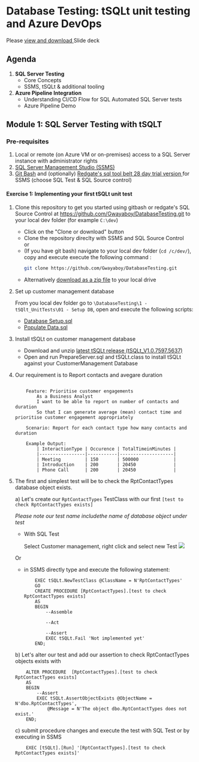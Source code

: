 # Database Testing: tSQLt unit testing and Azure DevOps

Please [view and download ](https://github.com/Gwayaboy/DatabaseTesting/blob/main/0%20-%20Content/DatabateTestingWorkshop.pdf) Slide deck

## Agenda

1. **SQL Server Testing**
    - Core Concepts
    - SSMS, tSQLt & additional tooling
2. **Azure Pipeline Integration**
    - Understanding CI/CD Flow for SQL Automated SQL Server tests
    - Azure Pipeline Demo


## Module 1: SQL Server Testing with tSQLT

  ### Pre-requisites
    
1. Local or remote (on Azure VM or on-premises) access to a SQL Server instance with administrator rights  
2. [SQL Server Management Studio (SSMS)](https://aka.ms/ssmsfullsetup)    
3. [Git Bash](https://git-scm.com/download/win) and (optionally) [  Redgate's sql tool belt 28 day trial version ](https://www.red-gate.com/products/sql-development/sql-test/trial/) for SSMS (choose SQL Test & SQL Source control)

  #### Exercise 1: Implementing your first tSQLt unit test

  1. Clone this repository to get you started using gitbash or redgate's SQL Source Control at https://github.com/Gwayaboy/DatabaseTesting.git to your local dev folder (for example ```C:\dev```)
      - Click on the "Clone or download" button
      - Clone the repository direclty with SSMS and  SQL Source Control       
        or
      - (If you have git bash) navigate to your local dev folder (```cd /c/dev/```), copy and execute execute the following command :
        ```bash        
        git clone https://github.com/Gwayaboy/DatabaseTesting.git
        ```        
      - Alternatively [download as a zip file](https://github.com/Gwayaboy/DatabaseTesting/archive/main.zip) to your local drive 

  2. Set up customer management database
        
        From you local dev folder go to ```\DatabaseTesting\1 - tSQlt_UnitTests\01 - Setup DB```, open and execute the following scripts:

        - [Database Setup.sql](https://github.com/Gwayaboy/DatabaseTesting/blob/main/1%20-%20tSQlt_UnitTests/01%20-%20Setup%20DB/Database%20Setup.sql)
        - [Populate Data.sql](https://github.com/Gwayaboy/DatabaseTesting/blob/main/1%20-%20tSQlt_UnitTests/01%20-%20Setup%20DB/Populate%20Data.sql)
    
  3. Install tSQLt on customer management database
        - Download and unzip [latest tSQLt release (tSQLt_V1.0.7597.5637)](http://tsqlt.org/download/tsqlt/)
        - Open and run PrepareServer.sql and tSQLt.class to install tSQLt against your CustomerManagement Database 

  4. Our requirement is to Report contacts and avegare duration
        ```Gherkin
            
            Feature: Prioritise customer engagements
                As a Business Analyst 
                I want to be able to report on number of contacts and duration 
                So that I can generate average (mean) contact time and prioritise customer engagement appropriately

            Scenario: Report for each contact type how many contacts and duration 

            Example Output:
                | InteractionType | Occurence | TotalTimeinMinutes | 
                |-----------------|-----------|--------------------|
                | Meeting         | 150       | 500000             | 
                | Introduction    | 200       | 20450              | 
                | Phone Call      | 200       | 20450              | 
        ```

   5. The first and simplest test will be to check the RptContactTypes database object exists.
        
        a) Let's create our ```RptContactTypes``` TestClass with our first ```[test to check RptContactTypes exists]```
        
        _Please note our test name includethe name of database object under test_
    
        - With SQL Test
        
            Select Customer management, right click and select new Test
        ![](https://demosta.blob.core.windows.net/images/CreatetSQLtTestWithSQLTest.png)

        Or
        - in SSMS directly type and execute the following statement:
            ```TSQL
                EXEC tSQLt.NewTestClass @ClassName = N'RptContactTypes' 
                GO
                CREATE PROCEDURE [RptContactTypes].[test to check RptContactTypes exists]
                AS
                BEGIN
                    --Assemble

                    --Act
                    
                    --Assert            
                    EXEC tSQLt.Fail 'Not implemented yet'
                END;    
            ```
        b) Let's alter our test and add our assertion to check  RptContactTypes objects exists with
            
        ```TSQL
            ALTER PROCEDURE  [RptContactTypes].[test to check RptContactTypes exists]     
            AS
            BEGIN                      
                --Assert
                EXEC tSQLt.AssertObjectExists @ObjectName = N'dbo.RptContactTypes', 
                    @Message = N'The object dbo.RptContactTypes does not exist.' 
            END;  
        ```
        c) submit procedure changes and execute the test with SQL Test or by executing in SSMS
        ```TSQL
            EXEC [tSQLt].[Run] '[RptContactTypes].[test to check RptContactTypes exists]'
         ```



            





